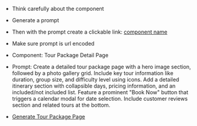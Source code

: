 - Think carefully about the component
- Generate a prompt
- Then with the prompt create a clickable link: [component name](https://v0.dev/chat?q={prompt})
- Make sure prompt is url encoded

- Component: Tour Package Detail Page
- Prompt: Create a detailed tour package page with a hero image section, followed by a photo gallery grid. Include key tour information like duration, group size, and difficulty level using icons. Add a detailed itinerary section with collapsible days, pricing information, and an included/not included list. Feature a prominent "Book Now" button that triggers a calendar modal for date selection. Include customer reviews section and related tours at the bottom.

- [Generate Tour Package Page](https://v0.dev/chat?q=Create%20a%20detailed%20tour%20package%20page%20with%20a%20hero%20image%20section%2C%20followed%20by%20a%20photo%20gallery%20grid.%20Include%20key%20tour%20information%20like%20duration%2C%20group%20size%2C%20and%20difficulty%20level%20using%20icons.%20Add%20a%20detailed%20itinerary%20section%20with%20collapsible%20days%2C%20pricing%20information%2C%20and%20an%20included%2Fnot%20included%20list.%20Feature%20a%20prominent%20%22Book%20Now%22%20button%20that%20triggers%20a%20calendar%20modal%20for%20date%20selection.%20Include%20customer%20reviews%20section%20and%20related%20tours%20at%20the%20bottom.)
